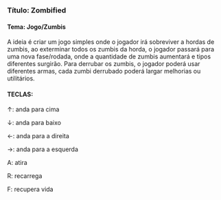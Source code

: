 ### Título: Zombified

#### Tema: Jogo/Zumbis

A ideia é criar um jogo simples onde o jogador irá sobreviver a hordas de zumbis, ao exterminar todos os zumbis da horda, o jogador passará para uma nova fase/rodada, onde a quantidade de zumbis aumentará e tipos diferentes surgirão. Para derrubar os zumbis, o jogador poderá usar diferentes armas, cada zumbi derrubado poderá largar melhorias ou utilitários.

#### TECLAS:
↑: anda para cima

↓: anda para baixo

←: anda para a direita

→: anda para a esquerda

A: atira

R: recarrega

F: recupera vida
